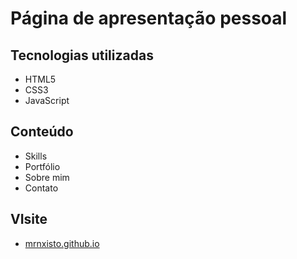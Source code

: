 # Página de apresentação pessoal

## Tecnologias utilizadas

- HTML5
- CSS3
- JavaScript

## Conteúdo

- Skills
- Portfólio
- Sobre mim
- Contato

## VIsite

- [mrnxisto.github.io](https://mrnxisto.github.io!)

